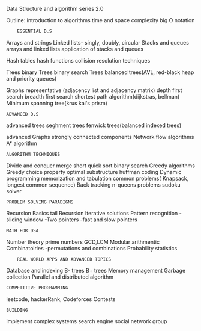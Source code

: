 Data Structure and algorithm series 2.0

Outline:
introduction to algorithms
time and space complexity
big O notation

        ESSENTIAL D.S
Arrays and strings
Linked lists- singly, doubly, circular
Stacks and queues
        arrays and linked lists
        application of stacks and queues

Hash tables
    hash functions
    collision resolution techniques

Trees
    binary Trees
    binary search Trees
    balanced trees(AVL, red-black heap and priority queues)

Graphs
    representative (adjacency list and adjacency matrix) 
    depth first search
    breadth first search
    shortest path algorithm(dijkstras, bellman)
    Minimum spanning tree(krus kal's prism)

    ADVANCED D.S 
advanced trees
    seghment trees
    fenwick trees(balanced indexed trees)

advanced Graphs
    strongly connected components
    Network flow algorithms
    A* algorithm

    ALGORITHM TECHNIQUES 
Divide and conquer
    merge short
    quick sort 
    binary search
Greedy algorithms
    Greedy choice property 
    optimal substructure
    huffman coding
Dynamic programming
    memorization and tabulation
    common problems( Knapsack, longest common sequence)
Back tracking
    n-queens problems
    sudoku solver

    PROBLEM SOLVING PARADIGMS
Recursion
Basics
tail Recursion
Iterative solutions 
Pattern recognition -sliding window
                    -Two pointers
                    -fast and slow pointers
 
    MATH FOR DSA
Number theory 
prime numbers
GCD,LCM
Modular arithmentic
Combinatoiries -permutations and combinations
Probability statistics

        REAL WORLD APPS AND ADVANCED TOPICS
Database and indexing
    B- trees
    B+ trees
Memory management
    Garbage collection
Parallel and distributed algorithm

    COMPETITIVE PROGRAMMING
leetcode, hackerRank, Codeforces
Contests

    BUILDING
implement complex systems
    search engine
    social network group
